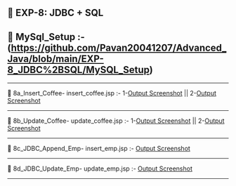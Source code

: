 ## 🔸 EXP-8: JDBC + SQL 

## 🐬 MySql_Setup :- (https://github.com/Pavan20041207/Advanced_Java/blob/main/EXP-8_JDBC%2BSQL/MySQL_Setup)

-----------------------------------------------------------------------------------------------------------------------------------------  

📌 8a_Insert_Coffee-
insert_coffee.jsp :- 1-[Output Screenshot](https://github.com/Pavan20041207/Advanced_Java/blob/main/EXP-8_JDBC%2BSQL/8a_Insert_Coffee/8a1.png) ||
2-[Output Screenshot](https://github.com/Pavan20041207/Advanced_Java/blob/main/EXP-8_JDBC%2BSQL/8a_Insert_Coffee/8a2.png)

-----------------------------------------------------------------------------------------------------------------------------------------  

📌 8b_Update_Coffee-
update_coffee.jsp :- 1-[Output Screenshot](https://github.com/Pavan20041207/Advanced_Java/blob/main/EXP-8_JDBC%2BSQL/8b_Update_Coffee/8b1.png) ||
2-[Output Screenshot](https://github.com/Pavan20041207/Advanced_Java/blob/main/EXP-8_JDBC%2BSQL/8b_Update_Coffee/8b2.png)

-----------------------------------------------------------------------------------------------------------------------------------------  

📌 8c_JDBC_Append_Emp-
insert_emp.jsp :- [Output Screenshot](https://github.com/Pavan20041207/Advanced_Java/blob/main/EXP-8_JDBC%2BSQL/8c_JDBC_Append_Emp/Screenshot-8c_JDBC_append.png)

-----------------------------------------------------------------------------------------------------------------------------------------  

📌 8d_JDBC_Update_Emp-
update_emp.jsp :- [Output Screenshot](https://github.com/Pavan20041207/Advanced_Java/blob/main/EXP-8_JDBC%2BSQL/8d_JDBC_Update_Emp/Screenshot-8d_JDBC_Update.png)

-----------------------------------------------------------------------------------------------------------------------------------------  
